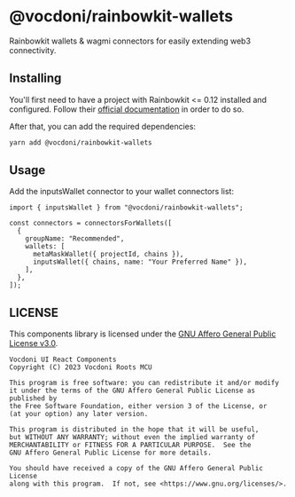 @vocdoni/rainbowkit-wallets
==========================

Rainbowkit wallets & wagmi connectors for easily extending web3 connectivity.

Installing
----------

You'll first need to have a project with Rainbowkit <= 0.12 installed and configured. Follow
their [official documentation](https://www.rainbowkit.com/docs/installation) in order to do so.

After that, you can add the required dependencies:

~~~bash
yarn add @vocdoni/rainbowkit-wallets
~~~

Usage
-----

Add the inputsWallet connector to your wallet connectors list:

~~~tsx
import { inputsWallet } from "@vocdoni/rainbowkit-wallets";

const connectors = connectorsForWallets([
  {
    groupName: "Recommended",
    wallets: [
      metaMaskWallet({ projectId, chains }),
      inputsWallet({ chains, name: "Your Preferred Name" }),
    ],
  },
]);
~~~

LICENSE
-------

This components library is licensed under the [GNU Affero General Public License
v3.0][license].

    Vocdoni UI React Components
    Copyright (C) 2023 Vocdoni Roots MCU

    This program is free software: you can redistribute it and/or modify
    it under the terms of the GNU Affero General Public License as published by
    the Free Software Foundation, either version 3 of the License, or
    (at your option) any later version.

    This program is distributed in the hope that it will be useful,
    but WITHOUT ANY WARRANTY; without even the implied warranty of
    MERCHANTABILITY or FITNESS FOR A PARTICULAR PURPOSE.  See the
    GNU Affero General Public License for more details.

    You should have received a copy of the GNU Affero General Public License
    along with this program.  If not, see <https://www.gnu.org/licenses/>.

[chakra getting started]: https://chakra-ui.com/getting-started
[license]: ./LICENSE
[theming]: #theming
[theming components]: #theming-components
[chakra theming]: https://chakra-ui.com/docs/styled-system/customize-theme#customizing-component-styles
[advanced theming]: https://chakra-ui.com/docs/styled-system/advanced-theming
[multipart components]: https://chakra-ui.com/docs/styled-system/component-style#styling-multipart-components
[questions]: #questions
[theme path]: ./src/theme
[chakra template]: ../../templates/chakra/src/theme
[css props]: #styling-via-props
[sdk environments]: https://github.com/vocdoni/vocdoni-sdk#environment
[translations file]: ./src/i18n/translations.ts

